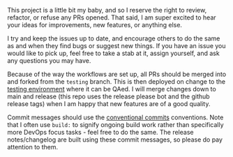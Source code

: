 This project is a little bit my baby, and so I reserve the right to review, refactor, or refuse any PRs opened. That said, I am super excited to hear your ideas for improvements, new features, or anything else.

I try and keep the issues up to date, and encourage others to do the same as and when they find bugs or suggest new things. If you have an issue you would like to pick up, feel free to take a stab at it, assign yourself, and ask any questions you may have.

Because of the way the workflows are set up, all PRs should be merged into and forked from the `testing` branch. This is then deployed on change to the [testing environment](https://jparkhouse.github.io/hanabi-tracker/test) where it can be QAed. I will merge changes down to main and release (this repo uses the release please bot and the github release tags) when I am happy that new features are of a good quality.

Commit messages should use the [conventional commits](https://www.conventionalcommits.org/en/v1.0.0/) conventions. Note that I often use `build:` to signify ongoing build work rather than specifically more DevOps focus tasks - feel free to do the same. The release notes/changelog are built using these commit messages, so please do pay attention to them.